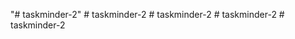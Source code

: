 "# taskminder-2" 
#   t a s k m i n d e r - 2  
 #   t a s k m i n d e r - 2  
 #   t a s k m i n d e r - 2  
 #   t a s k m i n d e r - 2  
 